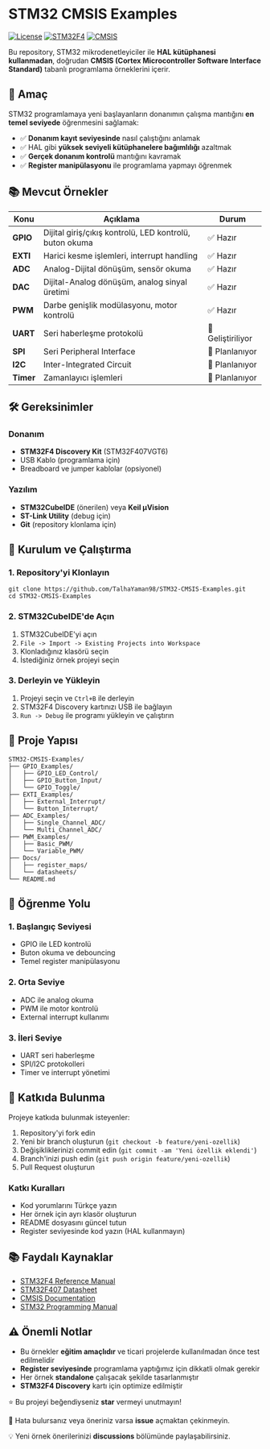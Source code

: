 # STM32 CMSIS Examples

[![License](https://img.shields.io/badge/license-MIT-blue.svg)](LICENSE)
[![STM32F4](https://img.shields.io/badge/STM32-F4%20Discovery-orange.svg)](https://www.st.com/en/evaluation-tools/stm32f4discovery.html)
[![CMSIS](https://img.shields.io/badge/CMSIS-Core%20%26%20Device-green.svg)](https://arm-software.github.io/CMSIS_5/Core/html/index.html)

Bu repository, STM32 mikrodenetleyiciler ile **HAL kütüphanesi kullanmadan**, doğrudan **CMSIS (Cortex Microcontroller Software Interface Standard)** tabanlı programlama örneklerini içerir. 

## 🎯 Amaç

STM32 programlamaya yeni başlayanların donanımın çalışma mantığını **en temel seviyede** öğrenmesini sağlamak:

- ✅ **Donanım kayıt seviyesinde** nasıl çalıştığını anlamak
- ✅ HAL gibi **yüksek seviyeli kütüphanelere bağımlılığı** azaltmak
- ✅ **Gerçek donanım kontrolü** mantığını kavramak
- ✅ **Register manipülasyonu** ile programlama yapmayı öğrenmek

## 📚 Mevcut Örnekler

| Konu | Açıklama | Durum |
|------|----------|-------|
| **GPIO** | Dijital giriş/çıkış kontrolü, LED kontrolü, buton okuma | ✅ Hazır |
| **EXTI** | Harici kesme işlemleri, interrupt handling | ✅ Hazır |
| **ADC** | Analog-Dijital dönüşüm, sensör okuma | ✅ Hazır |
| **DAC** | Dijital-Analog dönüşüm, analog sinyal üretimi | ✅ Hazır |
| **PWM** | Darbe genişlik modülasyonu, motor kontrolü | ✅ Hazır |
| **UART** | Seri haberleşme protokolü | 🔄 Geliştiriliyor |
| **SPI** | Seri Peripheral Interface | 🔄 Planlanıyor |
| **I2C** | Inter-Integrated Circuit | 🔄 Planlanıyor |
| **Timer** | Zamanlayıcı işlemleri | 🔄 Planlanıyor |

## 🛠️ Gereksinimler

### Donanım
- **STM32F4 Discovery Kit** (STM32F407VGT6)
- USB Kablo (programlama için)
- Breadboard ve jumper kablolar (opsiyonel)

### Yazılım
- **STM32CubeIDE** (önerilen) veya **Keil µVision**
- **ST-Link Utility** (debug için)
- **Git** (repository klonlama için)

## 🚀 Kurulum ve Çalıştırma

### 1. Repository'yi Klonlayın
```
git clone https://github.com/TalhaYaman98/STM32-CMSIS-Examples.git
cd STM32-CMSIS-Examples
```

### 2. STM32CubeIDE'de Açın
1. STM32CubeIDE'yi açın
2. `File -> Import -> Existing Projects into Workspace`
3. Klonladığınız klasörü seçin
4. İstediğiniz örnek projeyi seçin

### 3. Derleyin ve Yükleyin
1. Projeyi seçin ve `Ctrl+B` ile derleyin
2. STM32F4 Discovery kartınızı USB ile bağlayın
3. `Run -> Debug` ile programı yükleyin ve çalıştırın


## 📁 Proje Yapısı

```
STM32-CMSIS-Examples/
├── GPIO_Examples/
│   ├── GPIO_LED_Control/
│   ├── GPIO_Button_Input/
│   └── GPIO_Toggle/
├── EXTI_Examples/
│   ├── External_Interrupt/
│   └── Button_Interrupt/
├── ADC_Examples/
│   ├── Single_Channel_ADC/
│   └── Multi_Channel_ADC/
├── PWM_Examples/
│   ├── Basic_PWM/
│   └── Variable_PWM/
├── Docs/
│   ├── register_maps/
│   └── datasheets/
└── README.md
```

## 🧠 Öğrenme Yolu

### 1. Başlangıç Seviyesi
- GPIO ile LED kontrolü
- Buton okuma ve debouncing
- Temel register manipülasyonu

### 2. Orta Seviye
- ADC ile analog okuma
- PWM ile motor kontrolü
- External interrupt kullanımı

### 3. İleri Seviye
- UART seri haberleşme
- SPI/I2C protokolleri
- Timer ve interrupt yönetimi

## 🤝 Katkıda Bulunma

Projeye katkıda bulunmak isteyenler:

1. Repository'yi fork edin
2. Yeni bir branch oluşturun (`git checkout -b feature/yeni-ozellik`)
3. Değişikliklerinizi commit edin (`git commit -am 'Yeni özellik eklendi'`)
4. Branch'inizi push edin (`git push origin feature/yeni-ozellik`)
5. Pull Request oluşturun

### Katkı Kuralları
- Kod yorumlarını Türkçe yazın
- Her örnek için ayrı klasör oluşturun
- README dosyasını güncel tutun
- Register seviyesinde kod yazın (HAL kullanmayın)

## 📚 Faydalı Kaynaklar

- [STM32F4 Reference Manual](https://www.st.com/resource/en/reference_manual/rm0090-stm32f405415-stm32f407417-stm32f427437-and-stm32f429439-advanced-armbased-32bit-mcus-stmicroelectronics.pdf)
- [STM32F407 Datasheet](https://www.st.com/resource/en/datasheet/stm32f407vg.pdf)
- [CMSIS Documentation](https://arm-software.github.io/CMSIS_5/Core/html/index.html)
- [STM32 Programming Manual](https://www.st.com/resource/en/programming_manual/pm0214-stm32-cortexm4-mcus-and-mpus-programming-manual-stmicroelectronics.pdf)

## ⚠️ Önemli Notlar

- Bu örnekler **eğitim amaçlıdır** ve ticari projelerde kullanılmadan önce test edilmelidir
- **Register seviyesinde** programlama yaptığımız için dikkatli olmak gerekir
- Her örnek **standalone** çalışacak şekilde tasarlanmıştır
- **STM32F4 Discovery** kartı için optimize edilmiştir


⭐ Bu projeyi beğendiyseniz **star** vermeyi unutmayın!

🐛 Hata bulursanız veya öneriniz varsa **issue** açmaktan çekinmeyin.

💡 Yeni örnek önerilerinizi **discussions** bölümünde paylaşabilirsiniz.

